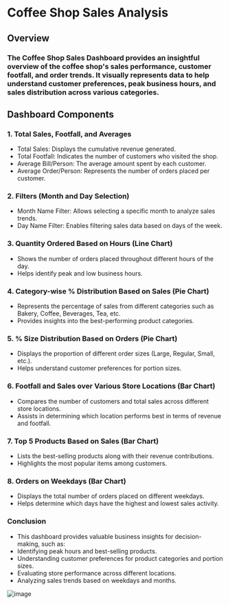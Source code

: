 # Coffee Shop Sales Analysis

## Overview
### The Coffee Shop Sales Dashboard provides an insightful overview of the coffee shop's sales performance, customer footfall, and order trends. It visually represents data to help understand customer preferences, peak business hours, and sales distribution across various categories.

## Dashboard Components

### 1. Total Sales, Footfall, and Averages

* Total Sales: Displays the cumulative revenue generated.
* Total Footfall: Indicates the number of customers who visited the shop.
* Average Bill/Person: The average amount spent by each customer.
* Average Order/Person: Represents the number of orders placed per customer.

### 2. Filters (Month and Day Selection)
* Month Name Filter: Allows selecting a specific month to analyze sales trends.
* Day Name Filter: Enables filtering sales data based on days of the week.

### 3. Quantity Ordered Based on Hours (Line Chart)
* Shows the number of orders placed throughout different hours of the day.
* Helps identify peak and low business hours.

### 4. Category-wise % Distribution Based on Sales (Pie Chart)
* Represents the percentage of sales from different categories such as Bakery, Coffee, Beverages, Tea, etc.
* Provides insights into the best-performing product categories.

### 5. % Size Distribution Based on Orders (Pie Chart)
* Displays the proportion of different order sizes (Large, Regular, Small, etc.).
* Helps understand customer preferences for portion sizes.

### 6. Footfall and Sales over Various Store Locations (Bar Chart)
* Compares the number of customers and total sales across different store locations.
* Assists in determining which location performs best in terms of revenue and footfall.

### 7. Top 5 Products Based on Sales (Bar Chart)
* Lists the best-selling products along with their revenue contributions.
* Highlights the most popular items among customers.

### 8. Orders on Weekdays (Bar Chart)
* Displays the total number of orders placed on different weekdays.
* Helps determine which days have the highest and lowest sales activity.

### Conclusion
* This dashboard provides valuable business insights for decision-making, such as:
* Identifying peak hours and best-selling products.
* Understanding customer preferences for product categories and portion sizes.
* Evaluating store performance across different locations.
* Analyzing sales trends based on weekdays and months.

![image](https://github.com/user-attachments/assets/5f91776f-dcfe-4013-a89a-5d1b0a3dc5ce)

